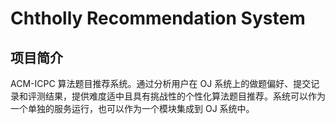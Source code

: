 # Chtholly Recommendation System

## 项目简介

ACM-ICPC 算法题目推荐系统。通过分析用户在 OJ 系统上的做题偏好、提交记录和评测结果，提供难度适中且具有挑战性的个性化算法题目推荐。系统可以作为一个单独的服务运行，也可以作为一个模块集成到 OJ 系统中。
